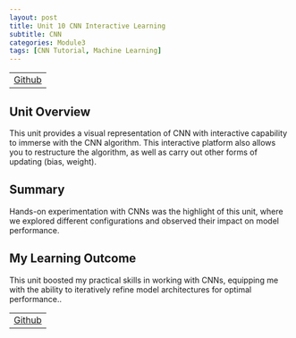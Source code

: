 ```yaml
---
layout: post
title: Unit 10 CNN Interactive Learning
subtitle: CNN
categories: Module3
tags: [CNN Tutorial, Machine Learning]
---
```

<html lang="en">

<table>
    <tr>
        <td><a href="../../../../MachineLearning/Unit10" target="_blank" class="button large">Github</a></td> 
    </tr>
</table>

<body>

<h2>Unit Overview </h2>
<p>This unit provides a visual representation of CNN with interactive capability to immerse with the CNN algorithm. This interactive platform also allows you to restructure the algorithm, as well as carry out other forms of updating (bias, weight).</p>

<h2>Summary</h2>
<p>Hands-on experimentation with CNNs was the highlight of this unit, where we explored different configurations and observed their impact on model performance.</p>

<h2>My Learning Outcome</h2>
<p>This unit boosted my practical skills in working with CNNs, equipping me with the ability to iteratively refine model architectures for optimal performance..</p>

</body>

</html>

<table>
    <tr>
        <td><a href="../../../../MachineLearning/Unit10" target="_blank" class="button large">Github</a></td> 
    </tr>
</table>




